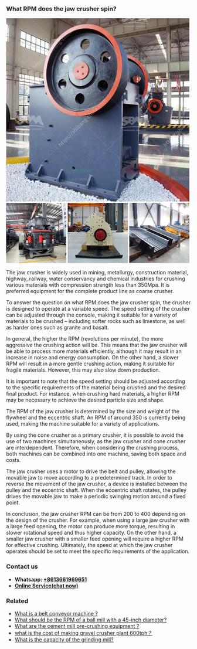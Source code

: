 <h3>What RPM does the jaw crusher spin?</h3><img src='1701743037.jpg' alt=''><p>The jaw crusher is widely used in mining, metallurgy, construction material, highway, railway, water conservancy and chemical industries for crushing various materials with compression strength less than 350Mpa. It is preferred equipment for the complete product line as coarse crusher.</p><p>To answer the question on what RPM does the jaw crusher spin, the crusher is designed to operate at a variable speed. The speed setting of the crusher can be adjusted through the console, making it suitable for a variety of materials to be crushed – including softer rocks such as limestone, as well as harder ones such as granite and basalt.</p><p>In general, the higher the RPM (revolutions per minute), the more aggressive the crushing action will be. This means that the jaw crusher will be able to process more materials efficiently, although it may result in an increase in noise and energy consumption. On the other hand, a slower RPM will result in a more gentle crushing action, making it suitable for fragile materials. However, this may also slow down production.</p><p>It is important to note that the speed setting should be adjusted according to the specific requirements of the material being crushed and the desired final product. For instance, when crushing hard materials, a higher RPM may be necessary to achieve the desired particle size and shape.</p><p>The RPM of the jaw crusher is determined by the size and weight of the flywheel and the eccentric shaft. An RPM of around 350 is currently being used, making the machine suitable for a variety of applications.</p><p>By using the cone crusher as a primary crusher, it is possible to avoid the use of two machines simultaneously, as the jaw crusher and cone crusher are interdependent. Therefore, when considering the crushing process, both machines can be combined into one machine, saving both space and costs.</p><p>The jaw crusher uses a motor to drive the belt and pulley, allowing the movable jaw to move according to a predetermined track. In order to reverse the movement of the jaw crusher, a device is installed between the pulley and the eccentric shaft. When the eccentric shaft rotates, the pulley drives the movable jaw to make a periodic swinging motion around a fixed point.</p><p>In conclusion, the jaw crusher RPM can be from 200 to 400 depending on the design of the crusher. For example, when using a large jaw crusher with a large feed opening, the motor can produce more torque, resulting in slower rotational speed and thus higher capacity. On the other hand, a smaller jaw crusher with a smaller feed opening will require a higher RPM for effective crushing. Ultimately, the speed at which the jaw crusher operates should be set to meet the specific requirements of the application.</p><h3>Contact us</h3><ul><li><strong>Whatsapp:&nbsp;<a href="https://wa.me/8613661969651">+8613661969651</a></strong></li><li><a href="https://swt.shibang-china.com/?git&amp;zhl&amp;What RPM does the jaw crusher spin"><strong>Online Service(chat now)</strong></a></li></ul><h3>Related</h3><ul><li><a href='What is a belt conveyor machine .md'>What is a belt conveyor machine ?</a></li><li><a href='What should be the RPM of a ball mill with a 45inch diameter.md'>What should be the RPM of a ball mill with a 45-inch diameter?</a></li><li><a href='What are the cement mill precrushing equipment .md'>What are the cement mill pre-crushing equipment ?</a></li><li><a href='what is the cost of making gravel crusher plant 600tph？.md'>what is the cost of making gravel crusher plant 600tph？</a></li><li><a href='What is the capacity of the grinding mill.md'>What is the capacity of the grinding mill?</a></li></ul>